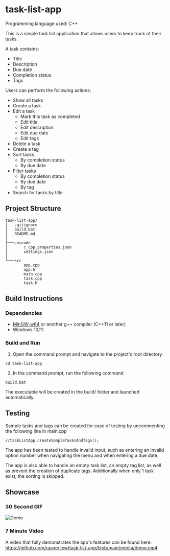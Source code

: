 # task-list-app

Programming language used: C++

This is a simple task list application that allows users to keep track of their tasks.

A task contains:
- Title
- Description
- Due date
- Completion status
- Tags

Users can perform the following actions:
- Show all tasks
- Create a task
- Edit a task
    - Mark this task as completed
    - Edit title
    - Edit description
    - Edit due date
    - Edit tags
- Delete a task
- Create a tag
- Sort tasks
    - By completion status
    - By due date
- Filter tasks
    - By completion status
    - By due date
    - By tag
- Search for tasks by title


## Project Structure
```
task-list-app/
│   .gitignore
│   build.bat
│   README.md
│
├───.vscode
│       c_cpp_properties.json
│       settings.json
│
└───src
        app.cpp
        app.h
        main.cpp
        task.cpp
        task.h
```


## Build Instructions

### Dependencies

- [MinGW-w64](https://www.mingw-w64.org/) or another g++ compiler (C++11 or later)
- Windows 10/11

### Build and Run
1. Open the command prompt and navigate to the project's root directory<br>
```
cd task-list-app
```

2. In the command prompt, run the following command<br>
```
build.bat
```

The executable will be created in the build/ folder and launched automatically.


## Testing
Sample tasks and tags can be created for ease of testing by uncommenting the following line in main.cpp<br>
```
//taskListApp.createSampleTasksAndTags();
```

The app has been tested to handle invalid input, such as entering an invalid option number when navigating the menu and when entering a due date.

The app is also able to handle an empty task list, an empty tag list, as well as prevent the creation of duplicate tags. Additionally when only 1 task exist, the sorting is skipped.


## Showcase

### 30 Second GIF
![Demo](media/demo.gif)

### 7 Minute Video
A video that fully demonstrates the app's features can be found here:<br>
https://github.com/raynerliew/task-list-app/blob/main/media/demo.mp4
